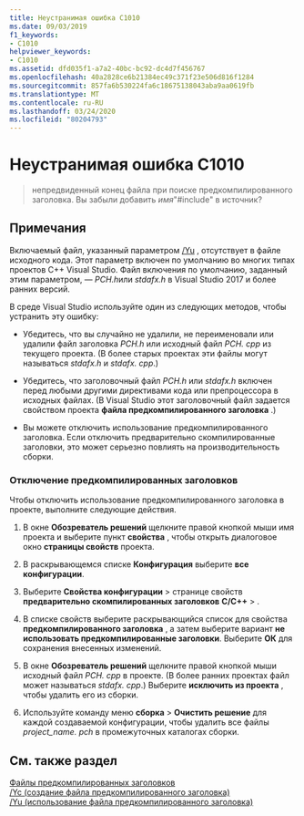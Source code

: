 ```yaml
---
title: Неустранимая ошибка C1010
ms.date: 09/03/2019
f1_keywords:
- C1010
helpviewer_keywords:
- C1010
ms.assetid: dfd035f1-a7a2-40bc-bc92-dc4d7f456767
ms.openlocfilehash: 40a2828ce6b21384ec49c371f23e506d816f1284
ms.sourcegitcommit: 857fa6b530224fa6c18675138043aba9aa0619fb
ms.translationtype: MT
ms.contentlocale: ru-RU
ms.lasthandoff: 03/24/2020
ms.locfileid: "80204793"
---
```

# <a name="fatal-error-c1010"></a>Неустранимая ошибка C1010

> непредвиденный конец файла при поиске предкомпилированного заголовка. Вы забыли добавить *имя*"#include" в источник?

## <a name="remarks"></a>Примечания

Включаемый файл, указанный параметром [/Yu](../../build/reference/yu-use-precompiled-header-file.md) , отсутствует в файле исходного кода. Этот параметр включен по умолчанию во многих типах проектов C++ Visual Studio. Файл включения по умолчанию, заданный этим параметром, — *PCH.h*или *stdafx.h* в Visual Studio 2017 и более ранних версий.

В среде Visual Studio используйте один из следующих методов, чтобы устранить эту ошибку:

- Убедитесь, что вы случайно не удалили, не переименовали или удалили файл заголовка *PCH.h* или исходный файл *PCH. cpp* из текущего проекта. (В более старых проектах эти файлы могут называться *stdafx.h* и *stdafx. cpp*.)

- Убедитесь, что заголовочный файл *PCH.h* или *stdafx.h* включен перед любыми другими директивами кода или препроцессора в исходных файлах. (В Visual Studio этот заголовочный файл задается свойством проекта **файла предкомпилированного заголовка** .)

- Вы можете отключить использование предкомпилированного заголовка. Если отключить предварительно скомпилированные заголовки, это может серьезно повлиять на производительность сборки.

### <a name="to-turn-off-precompiled-headers"></a>Отключение предкомпилированных заголовков

Чтобы отключить использование предкомпилированного заголовка в проекте, выполните следующие действия.

1. В окне **Обозреватель решений** щелкните правой кнопкой мыши имя проекта и выберите пункт **свойства** , чтобы открыть диалоговое окно **страницы свойств** проекта.

1. В раскрывающемся списке **Конфигурация** выберите **все конфигурации**.

1. Выберите **Свойства конфигурации** > странице свойств **предварительно скомпилированных заголовков** **C/C++**  > .

1. В списке свойств выберите раскрывающийся список для свойства **предкомпилированного заголовка** , а затем выберите вариант **не использовать предкомпилированные заголовки**. Выберите **ОК** для сохранения внесенных изменений.

1. В окне **Обозреватель решений** щелкните правой кнопкой мыши исходный файл *PCH. cpp* в проекте. (В более ранних проектах файл может называться *stdafx. cpp*.) Выберите **исключить из проекта** , чтобы удалить его из сборки.

1. Используйте команду меню **сборка** > **Очистить решение** для каждой создаваемой конфигурации, чтобы удалить все файлы *project_name. pch* в промежуточных каталогах сборки.

## <a name="see-also"></a>См. также раздел

[Файлы предкомпилированных заголовков](../../build/creating-precompiled-header-files.md)\
[/Yc (создание файла предкомпилированного заголовка)](../../build/reference/yc-create-precompiled-header-file.md)\
[/Yu (использование файла предкомпилированного заголовка)](../../build/reference/yu-use-precompiled-header-file.md)
